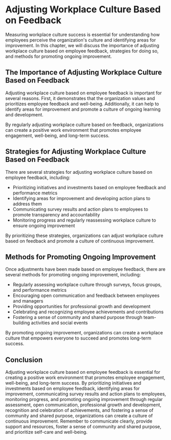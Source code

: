 Adjusting Workplace Culture Based on Feedback
==============================================================================================

Measuring workplace culture success is essential for understanding how employees perceive the organization's culture and identifying areas for improvement. In this chapter, we will discuss the importance of adjusting workplace culture based on employee feedback, strategies for doing so, and methods for promoting ongoing improvement.

The Importance of Adjusting Workplace Culture Based on Feedback
---------------------------------------------------------------

Adjusting workplace culture based on employee feedback is important for several reasons. First, it demonstrates that the organization values and prioritizes employee feedback and well-being. Additionally, it can help to identify areas for improvement and promote a culture of ongoing learning and development.

By regularly adjusting workplace culture based on feedback, organizations can create a positive work environment that promotes employee engagement, well-being, and long-term success.

Strategies for Adjusting Workplace Culture Based on Feedback
------------------------------------------------------------

There are several strategies for adjusting workplace culture based on employee feedback, including:

* Prioritizing initiatives and investments based on employee feedback and performance metrics
* Identifying areas for improvement and developing action plans to address them
* Communicating survey results and action plans to employees to promote transparency and accountability
* Monitoring progress and regularly reassessing workplace culture to ensure ongoing improvement

By prioritizing these strategies, organizations can adjust workplace culture based on feedback and promote a culture of continuous improvement.

Methods for Promoting Ongoing Improvement
-----------------------------------------

Once adjustments have been made based on employee feedback, there are several methods for promoting ongoing improvement, including:

* Regularly assessing workplace culture through surveys, focus groups, and performance metrics
* Encouraging open communication and feedback between employees and managers
* Providing opportunities for professional growth and development
* Celebrating and recognizing employee achievements and contributions
* Fostering a sense of community and shared purpose through team-building activities and social events

By promoting ongoing improvement, organizations can create a workplace culture that empowers everyone to succeed and promotes long-term success.

Conclusion
----------

Adjusting workplace culture based on employee feedback is essential for creating a positive work environment that promotes employee engagement, well-being, and long-term success. By prioritizing initiatives and investments based on employee feedback, identifying areas for improvement, communicating survey results and action plans to employees, monitoring progress, and promoting ongoing improvement through regular assessment, open communication, professional growth and development, recognition and celebration of achievements, and fostering a sense of community and shared purpose, organizations can create a culture of continuous improvement. Remember to communicate clearly, provide support and resources, foster a sense of community and shared purpose, and prioritize self-care and well-being.
